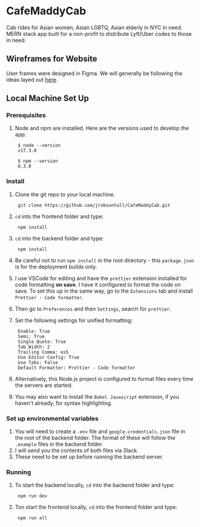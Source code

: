 # CafeMaddyCab
Cab rides for Asian women, Asian LGBTQ, Asian elderly in NYC in need. MERN stack app built for a non-profit to distribute Lyft/Uber codes to those in need.

## Wireframes for Website

User frames were designed in Figma. We will generally be following the ideas layed out [here](https://www.figma.com/file/XjOnppDlrB429hCCZqBMWp/CafeMaddyCab-Production).

## Local Machine Set Up

### Prerequisites

1. Node and npm are installed. Here are the versions used to develop the app:


        $ node --version
        v17.3.0
        
        $ npm --version
        8.3.0

### Install

1. Clone the git repo to your local machine.

        git clone https://github.com/jrobsontull/CafeMaddyCab.git
        
2. `cd` into the frontend folder and type:

        npm install

3. `cd` into the backend folder and type:

        npm install
        
4. Be careful not to run `npm install` in the root directory - this `package.json` is for the deployment builds only.
5. I use VSCode for editing and have the `prettier` extension installed for code formatting **on save**. I have it configured to format the code on save. To set this up in the same way, go to the `Extensions` tab and install `Prettier - Code formatter`.
7. Then go to `Preferences` and then `Settings`, search for `prettier`.
8. Set the following settings for unified formatting:

        Enable: True
        Semi: True
        Single Quote: True
        Tab Width: 2
        Trailing Comma: es5
        Use Editor Config: True
        Use Tabs: False
        Default Formatter: Prettier - Code formatter

9. Alternatively, this Node.js project is configured to format files every time the servers are started.
10. You may also want to install the `Babel Javascript` extension, if you haven't already, for syntax highlighting.

### Set up environmental variables

1. You will need to create a `.env` file and `google-credentials.json` file in the root of the backend folder. The format of these will follow the `.example` files in the backend folder.
2. I will send you the contents of both files via Slack.
3. These need to be set up before running the backend server.

### Running

1. To start the backend locally, `cd` into the backend folder and type:

        npm run dev
 
2. Ton start the frontend locally, `cd` into the frontend folder and type:

        npm run all
